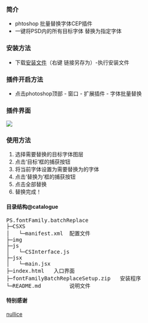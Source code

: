 ### 简介
- phtoshop 批量替换字体CEP插件
- 一键将PSD内的所有目标字体 替换为指定字体

### 安装方法
- 下载<a href="https://github.com/wuhaha2020/PS.fontFamily.batchReplace/blob/main/fontFamilyBatchReplaceSetup.zip" download="ps字体批量替换插件.zip">安装文件</a>（右键 链接另存为）-执行安装文件

### 插件开启方法
- 点击photoshop顶部 - 窗口 - 扩展插件 - 字体批量替换

### 插件界面
<img src="http://visa.ithanhua.cn/images/ui.png">

### 使用方法
1. 选择需要替换的目标字体图层
2. 点击‘目标’框的捕获按钮
3. 将当前字体设置为需要替换为的字体
4. 点击‘替换为’框的捕获按钮
5. 点击全部替换
6. 替换完成！

#### 目录结构@catalogue
<pre>
PS.fontFamily.batchReplace
├─CSXS						
│	└─manifest.xml 	配置文件
├─img							
├─js							
│	└─CSInterface.js  
├─jsx
│	└─main.jsx 		
├─index.html   入口界面
├─fontFamilyBatchReplaceSetup.zip   安装程序
└─README.md			说明文件
</pre>

#### 特别感谢
[nullice](https://github.com/nullice)



